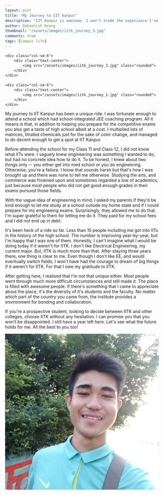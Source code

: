 ```yaml
---
layout: post
title: "My Journey to IIT Kanpur"
description: "IIT Kanpur is awesome. I won't trade the experience I've had for anything else."
author: Debashish Reang
thumbnail: "/assets/images/iitk_journey_3.jpg"
comments: true
tags: [Campus life]
---
```


<div class="row">

    <div class="col-sm-6">
        <div class="text-center">
            <img src="/assets/images/iitk_journey_3.jpg" class="rounded">
        </div>
    </div>
    
    <div class="col-sm-6">
        <div class="text-center">
            <img src="/assets/images/iitk_journey_1.jpg" class="rounded">
        </div>
    </div>

</div>

My journey to IIT Kanpur has been a unique ride. I was fortunate enough to attend a school which had school-integrated JEE coaching program. All it means is that, in addition to helping you prepare for the competitive exams you also get a taste of high school albeit at a cost. I multiplied lots of matrices, titrated chemicals just for the sake of color change, and managed to do decent enough to get a spot at IIT Kanpur.

Before attending the school for my Class 11 and Class 12, I did not know what IITs were. I vaguely knew engineering was something I wanted to do, but had no concrete idea how to do it. To be honest, I knew about two things only -- you either get into med school or you do engineering. Otherwise, you're a failure. I know that sounds harsh but that's how I was brought up and there was none to tell me otherwise. Studying the arts, and commerce was frowned upon and sometimes regarded a low of academics, just because most people who did not get good enough grades in their exams pursued those fields.

With the vague idea of engineering in mind, I asked my parents if they'd be kind enough to let me study at a school outside my home state and if I could prepare for my engineeing exams. Surprisingly, they allowed me to do that. I'm super grateful to them for letting me do it. They paid for my school fees and I did not end up in debt.

It's been heck of a ride so far. Less than 15 people including me got into IITs in the history of the high school. The number is improving year-by-year, but I'm happy that I was one of them. Honestly, I can't imagine what I would be doing today if it weren't for IITK. I don't like Electrical Engineering, my current major. But, IITK is much more than that. After staying three years there, one thing is clear to me. Even though I don't like EE, and would eventually switch fields, I won't have had the courage to dream of big things if it weren't for IITK. For that I owe my gratitude to IITK.

After getting here, I realised that I'm not that unique either. Most people went through much more difficult circumstances and still made it. The place is filled with awesome people. If there's something that I came to appreciate about the place, it's the diversity of it's students and the faculty. No matter which part of the country you came from, the institute provides a environment for bonding and collaboration.

If you're a prospective student, looking to decide between IITK and other colleges, choose IITK without any hesitation. I can promise you that you won't be disappointed. I still have a year left here. Let's see what the future holds for me. All the best to you too!

<div class="text-center">
    <img src="/assets/images/iitk_journey_2.jpg" class="rounded">
</div>
